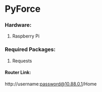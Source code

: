 # PyForce

<h3>Hardware:</h3>

1. Raspberry Pi

<h3>Required Packages:</h3>

1. Requests

<h4> Router Link: </h4>

http://username:password@10.88.0.1/Home
